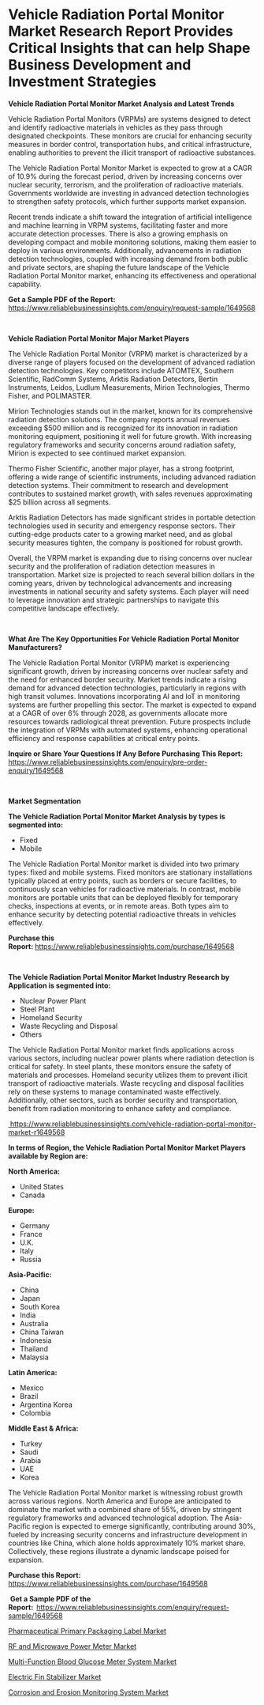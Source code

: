 <p><h1>Vehicle Radiation Portal Monitor Market Research Report Provides Critical Insights that can help Shape Business Development and Investment Strategies</h1></p><p><strong>Vehicle Radiation Portal Monitor Market Analysis and Latest Trends</strong></p>
<p><p>Vehicle Radiation Portal Monitors (VRPMs) are systems designed to detect and identify radioactive materials in vehicles as they pass through designated checkpoints. These monitors are crucial for enhancing security measures in border control, transportation hubs, and critical infrastructure, enabling authorities to prevent the illicit transport of radioactive substances.</p><p>The Vehicle Radiation Portal Monitor Market is expected to grow at a CAGR of 10.9% during the forecast period, driven by increasing concerns over nuclear security, terrorism, and the proliferation of radioactive materials. Governments worldwide are investing in advanced detection technologies to strengthen safety protocols, which further supports market expansion. </p><p>Recent trends indicate a shift toward the integration of artificial intelligence and machine learning in VRPM systems, facilitating faster and more accurate detection processes. There is also a growing emphasis on developing compact and mobile monitoring solutions, making them easier to deploy in various environments. Additionally, advancements in radiation detection technologies, coupled with increasing demand from both public and private sectors, are shaping the future landscape of the Vehicle Radiation Portal Monitor market, enhancing its effectiveness and operational capability.</p></p>
<p><strong>Get a Sample PDF of the Report:&nbsp;</strong> <a href="https://www.reliablebusinessinsights.com/enquiry/request-sample/1649568?utm_campaign=904&utm_medium=2&utm_source=Github&utm_content=ia&utm_term=29122024&utm_id=vehicle-radiation-portal-monitor">https://www.reliablebusinessinsights.com/enquiry/request-sample/1649568</a></p>
<p>&nbsp;</p>
<p><strong>Vehicle Radiation Portal Monitor Major Market Players</strong></p>
<p><p>The Vehicle Radiation Portal Monitor (VRPM) market is characterized by a diverse range of players focused on the development of advanced radiation detection technologies. Key competitors include ATOMTEX, Southern Scientific, RadComm Systems, Arktis Radiation Detectors, Bertin Instruments, Leidos, Ludlum Measurements, Mirion Technologies, Thermo Fisher, and POLIMASTER.</p><p>Mirion Technologies stands out in the market, known for its comprehensive radiation detection solutions. The company reports annual revenues exceeding $500 million and is recognized for its innovation in radiation monitoring equipment, positioning it well for future growth. With increasing regulatory frameworks and security concerns around radiation safety, Mirion is expected to see continued market expansion.</p><p>Thermo Fisher Scientific, another major player, has a strong footprint, offering a wide range of scientific instruments, including advanced radiation detection systems. Their commitment to research and development contributes to sustained market growth, with sales revenues approximating $25 billion across all segments.</p><p>Arktis Radiation Detectors has made significant strides in portable detection technologies used in security and emergency response sectors. Their cutting-edge products cater to a growing market need, and as global security measures tighten, the company is positioned for robust growth.</p><p>Overall, the VRPM market is expanding due to rising concerns over nuclear security and the proliferation of radiation detection measures in transportation. Market size is projected to reach several billion dollars in the coming years, driven by technological advancements and increasing investments in national security and safety systems. Each player will need to leverage innovation and strategic partnerships to navigate this competitive landscape effectively.</p></p>
<p>&nbsp;</p>
<p><strong>What Are The Key Opportunities For Vehicle Radiation Portal Monitor Manufacturers?</strong></p>
<p><p>The Vehicle Radiation Portal Monitor (VRPM) market is experiencing significant growth, driven by increasing concerns over nuclear safety and the need for enhanced border security. Market trends indicate a rising demand for advanced detection technologies, particularly in regions with high transit volumes. Innovations incorporating AI and IoT in monitoring systems are further propelling this sector. The market is expected to expand at a CAGR of over 6% through 2028, as governments allocate more resources towards radiological threat prevention. Future prospects include the integration of VRPMs with automated systems, enhancing operational efficiency and response capabilities at critical entry points.</p></p>
<p><strong>Inquire or Share Your Questions If Any Before Purchasing This Report:</strong> <a href="https://www.reliablebusinessinsights.com/enquiry/pre-order-enquiry/1649568?utm_campaign=904&utm_medium=2&utm_source=Github&utm_content=ia&utm_term=29122024&utm_id=vehicle-radiation-portal-monitor">https://www.reliablebusinessinsights.com/enquiry/pre-order-enquiry/1649568</a></p>
<p>&nbsp;</p>
<p><strong>Market Segmentation</strong></p>
<p><strong>The Vehicle Radiation Portal Monitor Market Analysis by types is segmented into:</strong></p>
<p><ul><li>Fixed</li><li>Mobile</li></ul></p>
<p><p>The Vehicle Radiation Portal Monitor market is divided into two primary types: fixed and mobile systems. Fixed monitors are stationary installations typically placed at entry points, such as borders or secure facilities, to continuously scan vehicles for radioactive materials. In contrast, mobile monitors are portable units that can be deployed flexibly for temporary checks, inspections at events, or in remote areas. Both types aim to enhance security by detecting potential radioactive threats in vehicles effectively.</p></p>
<p><strong>Purchase this Report:&nbsp;</strong><a href="https://www.reliablebusinessinsights.com/purchase/1649568?utm_campaign=904&utm_medium=2&utm_source=Github&utm_content=ia&utm_term=29122024&utm_id=vehicle-radiation-portal-monitor">https://www.reliablebusinessinsights.com/purchase/1649568</a></p>
<p>&nbsp;</p>
<p><strong>The Vehicle Radiation Portal Monitor Market Industry Research by Application is segmented into:</strong></p>
<p><ul><li>Nuclear Power Plant</li><li>Steel Plant</li><li>Homeland Security</li><li>Waste Recycling and Disposal</li><li>Others</li></ul></p>
<p><p>The Vehicle Radiation Portal Monitor market finds applications across various sectors, including nuclear power plants where radiation detection is critical for safety. In steel plants, these monitors ensure the safety of materials and processes. Homeland security utilizes them to prevent illicit transport of radioactive materials. Waste recycling and disposal facilities rely on these systems to manage contaminated waste effectively. Additionally, other sectors, such as border security and transportation, benefit from radiation monitoring to enhance safety and compliance.</p></p>
<p><a href="https://www.reliablebusinessinsights.com/vehicle-radiation-portal-monitor-market-r1649568?utm_campaign=904&utm_medium=2&utm_source=Github&utm_content=ia&utm_term=29122024&utm_id=vehicle-radiation-portal-monitor">&nbsp;https://www.reliablebusinessinsights.com/vehicle-radiation-portal-monitor-market-r1649568</a></p>
<p><strong>In terms of Region, the Vehicle Radiation Portal Monitor Market Players available by Region are:</strong></p>
<p>
    <p> <strong> North America: </strong>
        <ul>
            <li>United States</li>
            <li>Canada</li>
        </ul>
        </p> 
    <p> <strong> Europe: </strong>
        <ul>
            <li>Germany</li>
            <li>France</li>
            <li>U.K.</li>
            <li>Italy</li>
            <li>Russia</li>
        </ul>
        </p> 
    <p> <strong> Asia-Pacific: </strong>
        <ul>
            <li>China</li>
            <li>Japan</li>
            <li>South Korea</li>
            <li>India</li>
            <li>Australia</li>
            <li>China Taiwan</li>
            <li>Indonesia</li>
            <li>Thailand</li>
            <li>Malaysia</li>
        </ul>
        </p> 
    <p> <strong> Latin America: </strong>
        <ul>
            <li>Mexico</li>
            <li>Brazil</li>
            <li>Argentina Korea</li>
            <li>Colombia</li>
        </ul>
        </p> 
    <p> <strong> Middle East & Africa: </strong>
        <ul>
            <li>Turkey</li>
            <li>Saudi</li>
            <li>Arabia</li>
            <li>UAE</li>
            <li>Korea</li>
        </ul>
    </p>
    </p>
<p><p>The Vehicle Radiation Portal Monitor market is witnessing robust growth across various regions. North America and Europe are anticipated to dominate the market with a combined share of 55%, driven by stringent regulatory frameworks and advanced technological adoption. The Asia-Pacific region is expected to emerge significantly, contributing around 30%, fueled by increasing security concerns and infrastructure development in countries like China, which alone holds approximately 10% market share. Collectively, these regions illustrate a dynamic landscape poised for expansion.</p></p>
<p><strong>Purchase this Report: </strong><a href="https://www.reliablebusinessinsights.com/purchase/1649568?utm_campaign=904&utm_medium=2&utm_source=Github&utm_content=ia&utm_term=29122024&utm_id=vehicle-radiation-portal-monitor">https://www.reliablebusinessinsights.com/purchase/1649568</a></p>
<p>&nbsp;<strong>Get a Sample PDF of the Report:&nbsp;&nbsp;</strong><a href="https://www.reliablebusinessinsights.com/enquiry/request-sample/1649568?utm_campaign=904&utm_medium=2&utm_source=Github&utm_content=ia&utm_term=29122024&utm_id=vehicle-radiation-portal-monitor">https://www.reliablebusinessinsights.com/enquiry/request-sample/1649568</a></p>
<p><strong></strong></p>
<p><p><a href="https://github.com/osbornrdaflalo/Market-Research-Report-List-1/blob/main/pharmaceutical-primary-packaging-label-market.md?utm_campaign=904&utm_medium=2&utm_source=Github&utm_content=ia&utm_term=29122024&utm_id=vehicle-radiation-portal-monitor">Pharmaceutical Primary Packaging Label Market</a></p><p><a href="https://github.com/ElviraLeka1962/Market-Research-Report-List-1/blob/main/rf-and-microwave-power-meter-market.md?utm_campaign=904&utm_medium=2&utm_source=Github&utm_content=ia&utm_term=29122024&utm_id=vehicle-radiation-portal-monitor">RF and Microwave Power Meter Market</a></p><p><a href="https://github.com/darenph8er/Market-Research-Report-List-1/blob/main/multi-function-blood-glucose-meter-system-market.md?utm_campaign=904&utm_medium=2&utm_source=Github&utm_content=ia&utm_term=29122024&utm_id=vehicle-radiation-portal-monitor">Multi-Function Blood Glucose Meter System Market</a></p><p><a href="https://github.com/lashaunm5st/Market-Research-Report-List-1/blob/main/electric-fin-stabilizer-market.md?utm_campaign=904&utm_medium=2&utm_source=Github&utm_content=ia&utm_term=29122024&utm_id=vehicle-radiation-portal-monitor">Electric Fin Stabilizer Market</a></p><p><a href="https://github.com/kimberjam0i/Market-Research-Report-List-1/blob/main/corrosion-and-erosion-monitoring-system-market.md?utm_campaign=904&utm_medium=2&utm_source=Github&utm_content=ia&utm_term=29122024&utm_id=vehicle-radiation-portal-monitor">Corrosion and Erosion Monitoring System Market</a></p></p>
